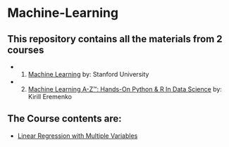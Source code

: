 # Machine-Learning

## This repository contains all the materials from 2 courses
- 1) [Machine Learning](https://www.coursera.org/learn/machine-learning) by: Stanford University
- 2) [Machine Learning A-Z™: Hands-On Python & R In Data Science](https://www.udemy.com/machinelearning/learn/v4/) by: Kirill Eremenko


## The Course contents are:
- [Linear Regression with Multiple Variables](https://github.com/souvikb07/Machine-Learning/tree/master/Linear%20Regression%20with%20Multiple%20Variables)
